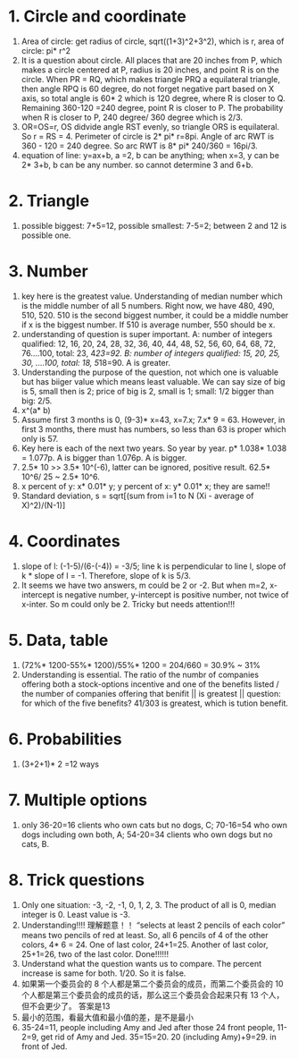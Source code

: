 # 1. Circle and coordinate   
1. Area of circle: get radius of circle, sqrt((1+3)^2+3^2), which is r, area of circle: pi* r^2    
2. It is a question about circle. All places that are 20 inches from P, which makes a circle centered at P, radius is 20 inches, and point R is on the circle. When PR = RQ, which makes triangle PRQ a equilateral triangle, then angle RPQ is 60 degree, do not forget negative part based on X axis, so total angle is 60* 2 which is 120 degree, where R is closer to Q. Remaining 360-120 =240 degree, point R is closer to P. The probability when R is closer to P, 240 degree/ 360 degree which is 2/3.      
3. OR=OS=r, OS didvide angle RST evenly, so triangle ORS is equilateral. So r = RS = 4. Perimeter of circle is 2* pi* r=8pi. Angle of arc RWT is 360 - 120 = 240 degree. So arc RWT is 8* pi* 240/360 = 16pi/3.     
4. equation of line: y=ax+b, a =2, b can be anything; when x=3, y can be 2* 3+b, b can be any number. so cannot determine 3 and 6+b.    


# 2. Triangle    
1. possible biggest: 7+5=12, possible smallest: 7-5=2; between 2 and 12 is possible one.       


# 3. Number    
1. key here is the greatest value. Understanding of median number which is the middle number of all 5 numbers. Right now, we have 480, 490, 510, 520. 510 is the second biggest number, it could be a middle number if x is the biggest number. If 510 is average number, 550 should be x.   
2. understanding of question is super important. A: number of integers qualified: 12, 16, 20, 24, 28, 32, 36, 40, 44, 48, 52, 56, 60, 64, 68, 72, 76....100, total: 23, 4*23=92. B: number of integers qualified: 15, 20, 25, 30, ....100, total: 18, 5*18=90. A is greater.     
3. Understanding the purpose of the question, not which one is valuable but has biiger value which means least valuable. We can say size of big is 5, small then is 2; price of big is 2, small is 1; small: 1/2 bigger than big: 2/5.     
4. x^(a* b)    
5. Assume first 3 months is 0, (9-3)* x=43, x=7.x; 7.x* 9 = 63. However, in first 3 months, there must has numbers, so less than 63 is proper which only is 57.    
6. Key here is each of the next two years. So year by year. p* 1.038* 1.038 = 1.077p. A is bigger than 1.076p. A is bigger.     
7. 2.5* 10 >> 3.5* 10^(-6), latter can be ignored, positive result. 62.5* 10^6/ 25 ~ 2.5* 10^6.      
8. x percent of y: x* 0.01* y; y percent of x: y* 0.01* x; they are same!!    
9. Standard deviation, s = sqrt[(sum from i=1 to N (Xi - average of X)^2)/(N-1)]     



# 4. Coordinates   
1. slope of l: (-1-5)/(6-(-4)) = -3/5; line k is perpendicular to line l, slope of k * slope of l = -1. Therefore, slope of k is 5/3.     
2. It seems we have two answers, m could be 2 or -2. But when m=2, x-intercept is negative number, y-intercept is positive number, not twice of x-inter. So m could only be 2. Tricky but needs attention!!!    


# 5. Data, table  
1. (72%* 1200-55%* 1200)/55%* 1200 = 204/660 = 30.9% ~ 31%    
2. Understanding is essential. The ratio of the numbr of companies offering both a stock-options incentive and one of the benefits listed / the number of companies offering that benifit ||  is greatest || question: for which of the five benefits? 41/303 is greatest, which is tution benefit.     
 


# 6. Probabilities    
1. (3+2+1)* 2 =12 ways      


# 7. Multiple options   
1. only 36-20=16 clients who own cats but no dogs, C; 70-16=54 who own dogs including own both, A; 54-20=34 clients who own dogs but no cats, B.   


# 8. Trick questions   
1. Only one situation: -3, -2, -1, 0, 1, 2, 3. The product of all is 0, median integer is 0. Least value is -3.        
2. Understanding!!!! 理解题意！！ “selects at least 2 pencils of each color” means two pencils of red at least. So, all 6 pencils of 4 of the other colors, 4* 6 = 24. One of last color, 24+1=25. Another of last color, 25+1=26, two of the last color. Done!!!!!!
3. Understand what the question wants us to compare. The percent increase is same for both. $1/$20. So it is false.       
4. 如果第一个委员会的 8 个人都是第二个委员会的成员，而第二个委员会的 10 个人都是第三个委员会的成员的话，那么这三个委员会合起来只有 13 个人，但不会更少了。 答案是13      
5. 最小的范围，看最大值和最小值的差，是不是最小     
6. 35-24=11, people including Amy and Jed after those 24 front people, 11-2=9, get rid of Amy and Jed. 35=15=20. 20 (including Amy)+9=29. in front of Jed.    


